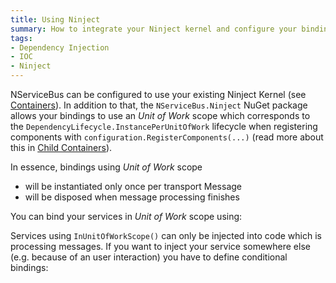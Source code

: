 ```yaml
---
title: Using Ninject
summary: How to integrate your Ninject kernel and configure your bindings.
tags:
- Dependency Injection
- IOC
- Ninject
---
```

NServiceBus can be configured to use your existing Ninject Kernel (see [Containers](/nservicebus/containers)). In addition to that, the `NServiceBus.Ninject` NuGet package allows your bindings to use an _Unit of Work_ scope which corresponds to the `DependencyLifecycle.InstancePerUnitOfWork` lifecycle when registering components with `configuration.RegisterComponents(...)` (read more about this in [Child Containers](child-containers.md)).

In essence, bindings using _Unit of Work_ scope
* will be instantiated only once per transport Message
* will be disposed when message processing finishes

You can bind your services in _Unit of Work_ scope using:
<!-- import NinjectUnitOfWork -->

Services using `InUnitOfWorkScope()` can only be injected into code which is processing messages. If you want to inject your service somewhere else (e.g. because of an user interaction) you have to define conditional bindings:
<!-- import NinjectConditionalBindings -->
